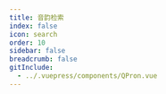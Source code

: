 ```yaml
---
title: 音韵检索
index: false
icon: search
order: 10
sidebar: false
breadcrumb: false
gitInclude:
  - ../.vuepress/components/QPron.vue
---
```


<QPron />
